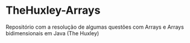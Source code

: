 # TheHuxley-Arrays
Repositório com a resolução de algumas questões com Arrays e Arrays bidimensionais em Java (The Huxley)
